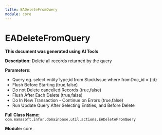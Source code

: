 ```yaml
---
title: EADeleteFromQuery
module: core
---
```



<div class='entity-flows'>

# EADeleteFromQuery

**This document was generated using AI Tools**

**Description:** Delete all records returned by the query

**Parameters:**
- Query eg. select entityType,id from StockIssue where fromDoc_id = {id}
- Flush Before Starting (true,false)
- Do not Delete cancelled Records (true,false)
- Flush After Each Delete (true,false)
- Do In New Transaction - Continue on Errors (true,false)
- Run Update Query After Selecting Entities, and Before Delete

**Full Class Name:** `com.namasoft.infor.domainbase.util.actions.EADeleteFromQuery`

**Module:** core


</div>

